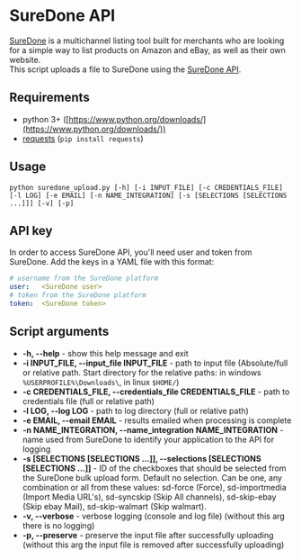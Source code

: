 # SureDone API
[SureDone](https://www.suredone.com) is a multichannel listing tool built for merchants who are looking for a simple way to list products on Amazon and eBay, as well as their own website.\
This script uploads a file to SureDone using the [SureDone API](https://www.suredone.com/guides/api/).

## Requirements
- python 3+ ([https://www.python.org/downloads/](https://www.python.org/downloads/)) 
- [requests](https://pypi.org/project/requests/) (```pip install requests```)

## Usage
```shell
python suredone_upload.py [-h] [-i INPUT_FILE] [-c CREDENTIALS_FILE] [-l LOG] [-e EMAIL] [-n NAME_INTEGRATION] [-s [SELECTIONS [SELECTIONS ...]]] [-v] [-p]
```

## API key
In order to access SureDone API, you'll need user and token from SureDone. Add the keys in a YAML file with this format:

```yaml
# username from the SureDone platform
user:   <SureDone user>
# token from the SureDone platform
token:  <SureDone token>
```

## Script arguments
-  **-h, --help** - show this help message and exit
-  **-i INPUT_FILE, --input_file INPUT_FILE** - path to input file (Absolute/full or relative path. Start directory for the relative paths: in windows `%USERPROFILE%\Downloads\`, in linux `$HOME/`)
-  **-c CREDENTIALS_FILE, --credentials_file CREDENTIALS_FILE** - path to credentials file (full or relative path)
-  **-l LOG, --log LOG** - path to log directory (full or relative path)
-  **-e EMAIL, --email EMAIL** - results emailed when processing is complete
-  **-n NAME_INTEGRATION, --name_integration NAME_INTEGRATION** - name used from SureDone to identify your application to the API for logging
-  **-s [SELECTIONS [SELECTIONS ...]], --selections [SELECTIONS [SELECTIONS ...]]** - ID of the checkboxes that should be selected from the SureDone bulk upload form. Default no selection. Can be one, any combination or all from these values: sd-force (Force), sd-importmedia (Import Media URL's), sd-syncskip (Skip All channels), sd-skip-ebay (Skip ebay Mail), sd-skip-walmart (Skip walmart).
-  **-v, --verbose** - verbose logging (console and log file) (without this arg there is no logging)
-  **-p, --preserve** - preserve the input file after successfully uploading (without this arg the input file is removed after successfully uploading)